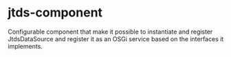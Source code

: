 # jtds-component
Configurable component that make it possible to instantiate and register JtdsDataSource and register it as an OSGi service based on the interfaces it implements.
